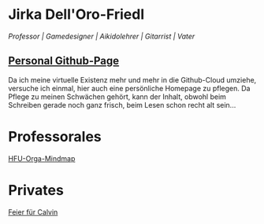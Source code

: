 # Jirka Dell'Oro-Friedl
_Professor | Gamedesigner | Aikidolehrer | Gitarrist | Vater_

## [Personal Github-Page](https://JirkaDellOro.github.io)
Da ich meine virtuelle Existenz mehr und mehr in die Github-Cloud umziehe, versuche ich einmal, hier auch eine persönliche Homepage zu pflegen. Da Pflege zu meinen Schwächen gehört, kann der Inhalt, obwohl beim Schreiben gerade noch ganz frisch, beim Lesen schon recht alt sein...

# Professorales
[HFU-Orga-Mindmap](https://jirkadelloro.github.io/FreeMindViewer/?map=Organisation.mm&path=https://JirkaDellOro.github.io/Prof)
# Privates
[Feier für Calvin](Privat/Calvin/Feier18)
